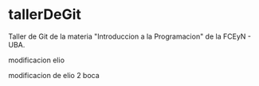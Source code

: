 # tallerDeGit

Taller de Git de la materia "Introduccion a la Programacion" de la FCEyN - UBA.

modificacion elio

modificacion de elio 2 boca